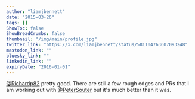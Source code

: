 ```yaml
---
author: "liamjbennett"
date: "2015-03-26"
tags: []
ShowToc: false
ShowBreadCrumbs: false
thumbnail: "/img/main/profile.jpg"
twitter_link: "https://x.com/liamjbennett/status/581104763607093248"
mastodon_link: ""
bluesky_link: ""
linkedin_link: ""
expiryDate: "2016-01-01"
---
```


[@Richardp82](https://x.com/Richardp82) pretty good. There are still a few rough edges and PRs that I am working out with [@PeterSouter](https://x.com/PeterSouter) but it's much better than it was.

